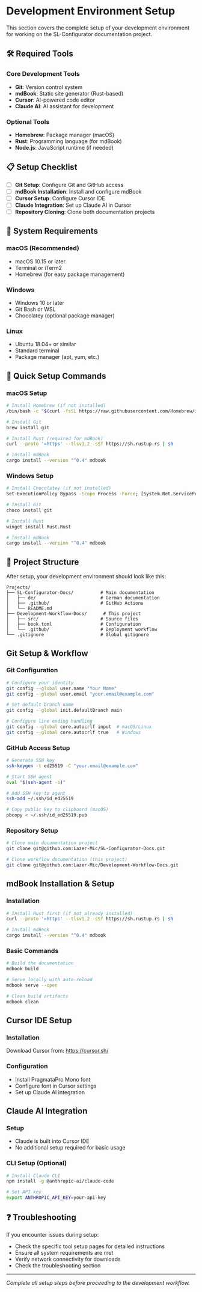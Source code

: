 # Development Environment Setup

This section covers the complete setup of your development environment for working on the SL-Configurator documentation project.

## 🛠️ Required Tools

### Core Development Tools
- **Git**: Version control system
- **mdBook**: Static site generator (Rust-based)
- **Cursor**: AI-powered code editor
- **Claude AI**: AI assistant for development

### Optional Tools
- **Homebrew**: Package manager (macOS)
- **Rust**: Programming language (for mdBook)
- **Node.js**: JavaScript runtime (if needed)

## 📋 Setup Checklist

- [ ] **Git Setup**: Configure Git and GitHub access
- [ ] **mdBook Installation**: Install and configure mdBook
- [ ] **Cursor Setup**: Configure Cursor IDE
- [ ] **Claude Integration**: Set up Claude AI in Cursor
- [ ] **Repository Cloning**: Clone both documentation projects

## 🔧 System Requirements

### macOS (Recommended)
- macOS 10.15 or later
- Terminal or iTerm2
- Homebrew (for easy package management)

### Windows
- Windows 10 or later
- Git Bash or WSL
- Chocolatey (optional package manager)

### Linux
- Ubuntu 18.04+ or similar
- Standard terminal
- Package manager (apt, yum, etc.)

## 🚀 Quick Setup Commands

### macOS Setup
```bash
# Install Homebrew (if not installed)
/bin/bash -c "$(curl -fsSL https://raw.githubusercontent.com/Homebrew/install/HEAD/install.sh)"

# Install Git
brew install git

# Install Rust (required for mdBook)
curl --proto '=https' --tlsv1.2 -sSf https://sh.rustup.rs | sh

# Install mdBook
cargo install --version "^0.4" mdbook
```

### Windows Setup
```bash
# Install Chocolatey (if not installed)
Set-ExecutionPolicy Bypass -Scope Process -Force; [System.Net.ServicePointManager]::SecurityProtocol = [System.Net.ServicePointManager]::SecurityProtocol -bor 3072; iex ((New-Object System.Net.WebClient).DownloadString('https://community.chocolatey.org/install.ps1'))

# Install Git
choco install git

# Install Rust
winget install Rust.Rust

# Install mdBook
cargo install --version "^0.4" mdbook
```

## 📁 Project Structure

After setup, your development environment should look like this:

```
Projects/
├── SL-Configurator-Docs/          # Main documentation
│   ├── de/                        # German documentation
│   ├── .github/                   # GitHub Actions
│   └── README.md
├── Development-Workflow-Docs/      # This project
│   ├── src/                       # Source files
│   ├── book.toml                  # Configuration
│   └── .github/                   # Deployment workflow
└── .gitignore                     # Global gitignore
```

## Git Setup & Workflow

### Git Configuration

```bash
# Configure your identity
git config --global user.name "Your Name"
git config --global user.email "your.email@example.com"

# Set default branch name
git config --global init.defaultBranch main

# Configure line ending handling
git config --global core.autocrlf input  # macOS/Linux
git config --global core.autocrlf true   # Windows
```

### GitHub Access Setup

```bash
# Generate SSH key
ssh-keygen -t ed25519 -C "your.email@example.com"

# Start SSH agent
eval "$(ssh-agent -s)"

# Add SSH key to agent
ssh-add ~/.ssh/id_ed25519

# Copy public key to clipboard (macOS)
pbcopy < ~/.ssh/id_ed25519.pub
```

### Repository Setup

```bash
# Clone main documentation project
git clone git@github.com:Lazer-Mic/SL-Configurator-Docs.git

# Clone workflow documentation (this project)
git clone git@github.com:Lazer-Mic/Development-Workflow-Docs.git
```

## mdBook Installation & Setup

### Installation

```bash
# Install Rust first (if not already installed)
curl --proto '=https' --tlsv1.2 -sSf https://sh.rustup.rs | sh

# Install mdBook
cargo install --version "^0.4" mdbook
```

### Basic Commands

```bash
# Build the documentation
mdbook build

# Serve locally with auto-reload
mdbook serve --open

# Clean build artifacts
mdbook clean
```

## Cursor IDE Setup

### Installation

Download Cursor from: https://cursor.sh/

### Configuration

- Install PragmataPro Mono font
- Configure font in Cursor settings
- Set up Claude AI integration

## Claude AI Integration

### Setup

- Claude is built into Cursor IDE
- No additional setup required for basic usage

### CLI Setup (Optional)

```bash
# Install Claude CLI
npm install -g @anthropic-ai/claude-code

# Set API key
export ANTHROPIC_API_KEY=your-api-key
```

## ❓ Troubleshooting

If you encounter issues during setup:
- Check the specific tool setup pages for detailed instructions
- Ensure all system requirements are met
- Verify network connectivity for downloads
- Check the troubleshooting section

---

*Complete all setup steps before proceeding to the development workflow.*
